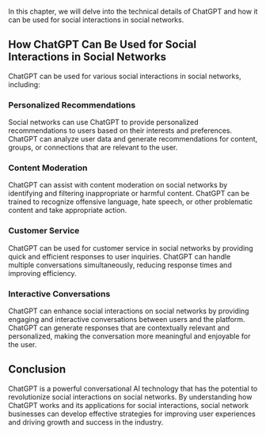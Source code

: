 
In this chapter, we will delve into the technical details of ChatGPT and how it can be used for social interactions in social networks.

How ChatGPT Can Be Used for Social Interactions in Social Networks
------------------------------------------------------------------

ChatGPT can be used for various social interactions in social networks, including:

### Personalized Recommendations

Social networks can use ChatGPT to provide personalized recommendations to users based on their interests and preferences. ChatGPT can analyze user data and generate recommendations for content, groups, or connections that are relevant to the user.

### Content Moderation

ChatGPT can assist with content moderation on social networks by identifying and filtering inappropriate or harmful content. ChatGPT can be trained to recognize offensive language, hate speech, or other problematic content and take appropriate action.

### Customer Service

ChatGPT can be used for customer service in social networks by providing quick and efficient responses to user inquiries. ChatGPT can handle multiple conversations simultaneously, reducing response times and improving efficiency.

### Interactive Conversations

ChatGPT can enhance social interactions on social networks by providing engaging and interactive conversations between users and the platform. ChatGPT can generate responses that are contextually relevant and personalized, making the conversation more meaningful and enjoyable for the user.

Conclusion
----------

ChatGPT is a powerful conversational AI technology that has the potential to revolutionize social interactions on social networks. By understanding how ChatGPT works and its applications for social interactions, social network businesses can develop effective strategies for improving user experiences and driving growth and success in the industry.
